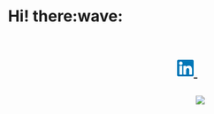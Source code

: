 <h1 align='center'> 
  Hi! there:wave:
  <br><br>
  <p align='right'>
    <a href="https://www.linkedin.com/in/nitishkr72/">
      <img src="linkedin.svg" height=30 width=30 />
    </a>&nbsp;&nbsp;
  </p>
</h1>



<p align='center'>
<!--   <a href="https://www.github.com/nitishkr72/"><img src="https://badges.pufler.dev/commits/monthly/nitishkr72" align="left"></a> -->
  <a href="https://www.linkedin.com/in/nitishkr72/"><img src="https://badges.pufler.dev/visits/nitishkr72/nitishkr72" align="right"></a>
</p>
